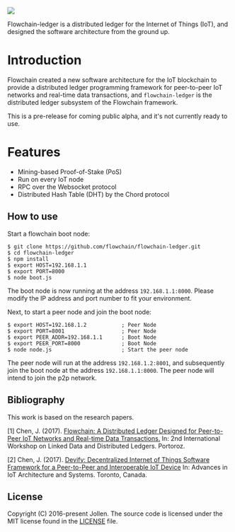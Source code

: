 ![](https://flowchain.io/fb0/images/logo-text%40128.png)

Flowchain-ledger is a distributed ledger for the Internet of Things (IoT), and designed the software architecture from the ground up.

# Introduction

Flowchain created a new software architecture for the IoT blockchain to provide a distributed ledger programming framework for peer-to-peer IoT networks and real-time data transactions, and ```flowchain-ledger``` is the distributed ledger subsystem of the Flowchain framework.

This is a pre-release for coming public alpha, and it's not currently ready to use.

# Features

* Mining-based Proof-of-Stake (PoS)
* Run on every IoT node
* RPC over the Websocket protocol
* Distributed Hash Table (DHT) by the Chord protocol

## How to use

Start a flowchain boot node:

```
$ git clone https://github.com/flowchain/flowchain-ledger.git
$ cd flowchain-ledger
$ npm install
$ export HOST=192.168.1.1
$ export PORT=8000
$ node boot.js
```

The boot node is now running at the address ```192.168.1.1:8000```. Please modify the IP address and port number to fit your environment. 

Next, to start a peer node and join the boot node:

```
$ export HOST=192.168.1.2           ; Peer Node
$ export PORT=8001                  ; Peer Node
$ export PEER_ADDR=192.168.1.1      ; Boot Node
$ export PEER_PORT=8000             ; Boot Node
$ node node.js                      ; Start the peer node
```

The peer node will run at the address ```192.168.1.2:8001```, and subsequently join the boot node at the address ```192.168.1.1:8000```. The peer node will intend to join the p2p network.

## Bibliography

This work is based on the research papers.

[1] Chen, J. (2017). [Flowchain: A Distributed Ledger Designed for Peer-to-Peer IoT Networks and Real-time Data Transactions.](https://sites.google.com/site/lddleswc17/program) In: 2nd International Workshop on Linked Data and Distributed Ledgers. Portoroz.

[2] Chen, J. (2017). [Devify: Decentralized Internet of Things Software Framework for a Peer-to-Peer and Interoperable IoT Device](https://sites.google.com/view/aiotas2017/program?authuser=0) In: Advances in IoT Architecture and Systems. Toronto, Canada.

## License

Copyright (C) 2016-present Jollen. The source code is licensed under the MIT license found in the [LICENSE](LICENSE) file.

